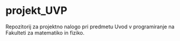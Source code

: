 # projekt_UVP
Repozitorij za projektno nalogo pri predmetu Uvod v programiranje na Fakulteti za matematiko in fiziko.
